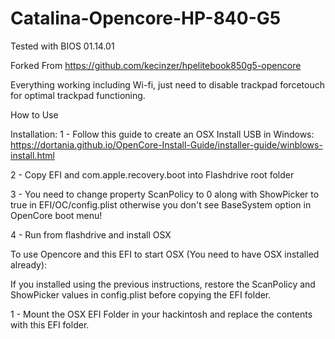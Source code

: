 # Catalina-Opencore-HP-840-G5

Tested with BIOS 01.14.01

Forked From https://github.com/kecinzer/hpelitebook850g5-opencore

Everything working including Wi-fi, just need to disable trackpad forcetouch for optimal trackpad functioning.

How to Use

Installation:
1 - Follow this guide to create an OSX Install USB in Windows: https://dortania.github.io/OpenCore-Install-Guide/installer-guide/winblows-install.html

2 - Copy EFI and com.apple.recovery.boot into Flashdrive root folder

3 - You need to change property ScanPolicy to 0 along with ShowPicker to true in EFI/OC/config.plist otherwise you don't see BaseSystem option in OpenCore boot menu!

4 - Run from flashdrive and install OSX


To use Opencore and this EFI to start OSX (You need to have OSX installed already):

If you installed using the previous instructions, restore the ScanPolicy and ShowPicker values in config.plist before copying the EFI folder.

1 - Mount the OSX EFI Folder in your hackintosh and replace the contents with this EFI folder.
